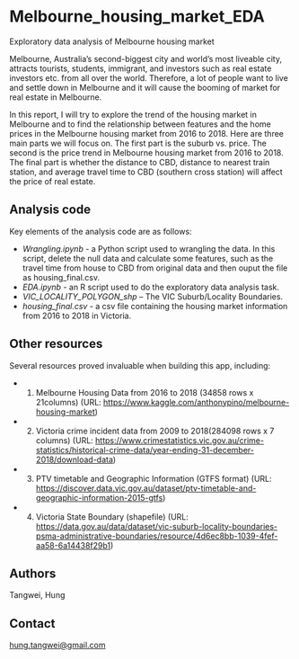 # Melbourne_housing_market_EDA
Exploratory data analysis of Melbourne housing market

Melbourne, Australia’s second-biggest city and world’s most liveable city, attracts tourists, students, immigrant, and investors such as real estate investors etc. from all over the world. Therefore, a lot of people want to live and settle down in Melbourne and it will cause the booming of market for real estate in Melbourne.

In this report, I will try to explore the trend of the housing market in Melbourne and to find the relationship between features and the home prices in the Melbourne housing market from 2016 to 2018. Here are three main parts we will focus on. The first part is the suburb vs. price. The second is the price trend in Melbourne housing market from 2016 to 2018. The final part is whether the distance to CBD, distance to nearest train station, and average travel time to CBD (southern cross station) will affect the price of real estate.

## Analysis code

Key elements of the analysis code are as follows:
- *Wrangling.ipynb* - a Python script used to wrangling the data. In this script, delete the null data and calculate some features, such as the travel time from house to CBD from original data and then ouput the file as housing_final.csv.
- *EDA.ipynb* - an R script used to do the exploratory data analysis task.
- *VIC_LOCALITY_POLYGON_shp* – The VIC Suburb/Locality Boundaries.
- *housing_final.csv* - a csv file containing the housing market information from 2016 to 2018 in Victoria.

## Other resources

Several resources proved invaluable when building this app, including:
- 1. Melbourne Housing Data from 2016 to 2018 (34858 rows x 21columns) (URL: https://www.kaggle.com/anthonypino/melbourne-housing-market)
- 2. Victoria crime incident data from 2009 to 2018(284098 rows x 7 columns) (URL: https://www.crimestatistics.vic.gov.au/crime-statistics/historical-crime-data/year-ending-31-december-2018/download-data)
- 3. PTV timetable and Geographic Information (GTFS format)
(URL: https://discover.data.vic.gov.au/dataset/ptv-timetable-and-geographic-information-2015-gtfs)
- 4. Victoria State Boundary (shapefile)
(URL: https://data.gov.au/data/dataset/vic-suburb-locality-boundaries-psma-administrative-boundaries/resource/4d6ec8bb-1039-4fef-aa58-6a14438f29b1)

## Authors

Tangwei, Hung

## Contact
hung.tangwei@gmail.com
